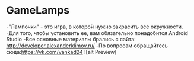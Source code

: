 # GameLamps
-"Лампочки" - это игра, в которой нужно закрасить все окружности.
-Для того, чтобы установить ее, вам обязательно понадобится Android Studio
-Все основные материалы брались с сайта: http://developer.alexanderklimov.ru/
-По вопросам обращайтесь сюда:https://vk.com/vankad24 
![alt Preview]

